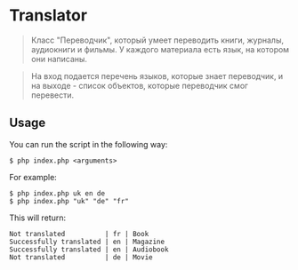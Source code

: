# Translator

> Класс "Переводчик", который умеет переводить книги, журналы,  аудиокниги и фильмы. У каждого материала есть язык, на котором они написаны.
 
> На вход подается перечень языков, которые знает переводчик, и на выходе - список объектов, которые переводчик смог перевести.


## Usage

You can run the script in the following way:

    $ php index.php <arguments>

For example:

    $ php index.php uk en de
    $ php index.php "uk" "de" "fr"


This will return:

    Not translated          | fr | Book
    Successfully translated | en | Magazine
    Successfully translated | en | Audiobook
    Not translated          | de | Movie